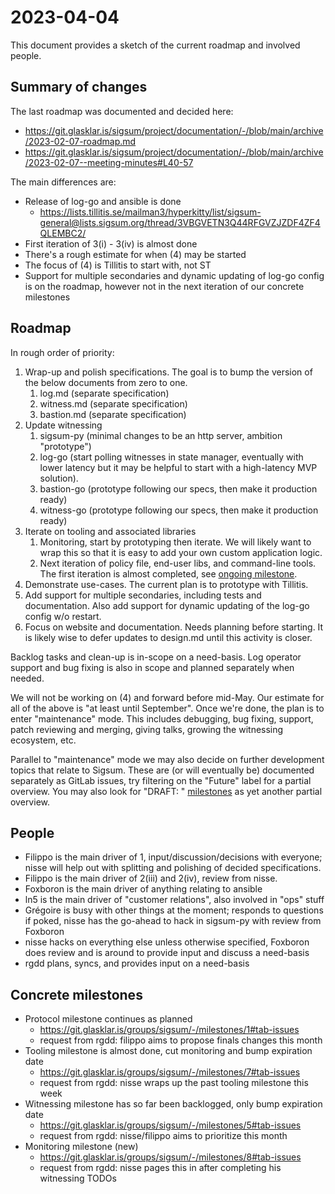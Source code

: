 # 2023-04-04

This document provides a sketch of the current roadmap and involved people.

## Summary of changes

The last roadmap was documented and decided here:

  - https://git.glasklar.is/sigsum/project/documentation/-/blob/main/archive/2023-02-07-roadmap.md
  - https://git.glasklar.is/sigsum/project/documentation/-/blob/main/archive/2023-02-07--meeting-minutes#L40-57

The main differences are:

  - Release of log-go and ansible is done
    - https://lists.tillitis.se/mailman3/hyperkitty/list/sigsum-general@lists.sigsum.org/thread/3VBGVETN3Q44RFGVZJZDF4ZF4QLEMBC2/
  - First iteration of 3(i) - 3(iv) is almost done
  - There's a rough estimate for when (4) may be started
  - The focus of (4) is Tillitis to start with, not ST
  - Support for multiple secondaries and dynamic updating of log-go config is on 
    the roadmap, however not in the next iteration of our concrete milestones

## Roadmap

In rough order of priority:

  1. Wrap-up and polish specifications.  The goal is to bump the version of the
     below documents from zero to one.
     1. log.md (separate specification)
     2. witness.md (separate specification)
     3. bastion.md (separate specification)
  2. Update witnessing
     1. sigsum-py (minimal changes to be an http server, ambition "prototype")
     2. log-go (start polling witnesses in state manager, eventually with lower
        latency but it may be helpful to start with a high-latency MVP solution).
     3. bastion-go (prototype following our specs, then make it production ready)
     4. witness-go (prototype following our specs, then make it production ready)
  3. Iterate on tooling and associated libraries
     1. Monitoring, start by prototyping then iterate.  We will likely want to
        wrap this so that it is easy to add your own custom application logic.
     2. Next iteration of policy file, end-user libs, and command-line tools.
        The first iteration is almost completed, see [ongoing milestone][].
  4. Demonstrate use-cases.  The current plan is to prototype with Tillitis.
  5. Add support for multiple secondaries, including tests and documentation.
     Also add support for dynamic updating of the log-go config w/o restart.
  6. Focus on website and documentation.  Needs planning before starting.  It is
     likely wise to defer updates to design.md until this activity is closer.

[ongoing milestone]: https://git.glasklar.is/groups/sigsum/-/milestones/7#tab-issues

Backlog tasks and clean-up is in-scope on a need-basis.  Log operator support
and bug fixing is also in scope and planned separately when needed.

We will not be working on (4) and forward before mid-May.  Our estimate for all
of the above is "at least until September".  Once we're done, the plan is to
enter "maintenance" mode.  This includes debugging, bug fixing, support, patch
reviewing and merging, giving talks, growing the witnessing ecosystem, etc.

Parallel to "maintenance" mode we may also decide on further development topics
that relate to Sigsum.  These are (or will eventually be) documented separately
as GitLab issues, try filtering on the "Future" label for a partial overview.
You may also look for "DRAFT: " [milestones][] as yet another partial overview.

[milestones]: https://git.glasklar.is/groups/sigsum/-/milestones/

## People

  - Filippo is the main driver of 1, input/discussion/decisions with everyone;
    nisse will help out with splitting and polishing of decided specifications.
  - Filippo is the main driver of 2(iii) and 2(iv), review from nisse.
  - Foxboron is the main driver of anything relating to ansible
  - ln5 is the main driver of "customer relations", also involved in "ops" stuff
  - Grégoire is busy with other things at the moment; responds to questions if
    poked, nisse has the go-ahead to hack in sigsum-py with review from Foxboron
  - nisse hacks on everything else unless otherwise specified, Foxboron does
    review and is around to provide input and discuss a need-basis
  - rgdd plans, syncs, and provides input on a need-basis

## Concrete milestones

  - Protocol milestone continues as planned
    - https://git.glasklar.is/groups/sigsum/-/milestones/1#tab-issues
    - request from rgdd: filippo aims to propose finals changes this month
  - Tooling milestone is almost done, cut monitoring and bump expiration date
    - https://git.glasklar.is/groups/sigsum/-/milestones/7#tab-issues
    - request from rgdd: nisse wraps up the past tooling milestone this week
  - Witnessing milestone has so far been backlogged, only bump expiration date
    - https://git.glasklar.is/groups/sigsum/-/milestones/5#tab-issues
    - request from rgdd: nisse/filippo aims to prioritize this month
  - Monitoring milestone (new)
    - https://git.glasklar.is/groups/sigsum/-/milestones/8#tab-issues
    - request from rgdd: nisse pages this in after completing his witnessing
      TODOs
